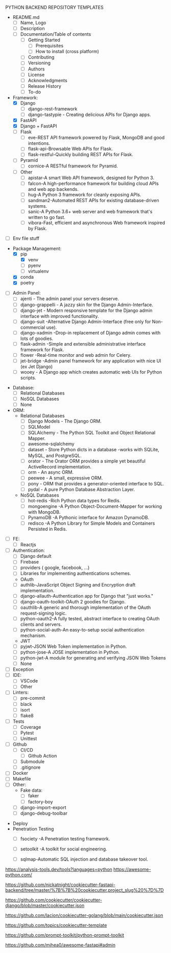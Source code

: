 PYTHON BACKEND REPOSITORY TEMPLATES


- README.md
  - [ ] Name, Logo
  - [ ] Description
  - [ ] Documentation/Table of contents
    - [ ] Getting Started
      - [ ] Prerequisites
      - [ ] How to install (cross platform)
    - [ ] Contributing
    - [ ] Versioning
    - [ ] Authors
    - [ ] License
    - [ ] Acknowledgments
    - [ ] Release History
    - [ ] To-do
- Framework:
  - [x] Django
    - [ ] django-rest-framework
    - [ ] django-tastypie - Creating delicious APIs for Django apps.
  - [x] FastAPI
  - [x] Django + FastAPI
  - [ ] Flask
    - [ ] eve-REST API framework powered by Flask, MongoDB and good intentions.
    - [ ] flask-api-Browsable Web APIs for Flask.
    - [ ] flask-restful-Quickly building REST APIs for Flask.
  - [ ] Pyramid
    - [ ] cornice-A RESTful framework for Pyramid.
  - [ ] Other
    - [ ] apistar-A smart Web API framework, designed for Python 3.
    - [ ] falcon-A high-performance framework for building cloud APIs and web app backends.
    - [ ] hug-A Python 3 framework for cleanly exposing APIs.
    - [ ] sandman2-Automated REST APIs for existing database-driven systems.
    - [ ] sanic-A Python 3.6+ web server and web framework that's written to go fast.
    - [ ] vibora-Fast, efficient and asynchronous Web framework inspired by Flask.
- [ ] Env file stuff
- Package Management:
  - [x] pip
    - [x] venv
    - [ ] pyenv
    - [ ] virtualenv
  - [x] conda
  - [x] poetry
- [ ] Admin Panel:
  - [ ] ajenti - The admin panel your servers deserve.
  - [ ] django-grappelli - A jazzy skin for the Django Admin-Interface.
  - [ ] django-jet - Modern responsive template for the Django admin interface with improved functionality.
  - [ ] django-suit -Alternative Django Admin-Interface (free only for Non-commercial use).
  - [ ] django-xadmin -Drop-in replacement of Django admin comes with lots of goodies.
  - [ ] flask-admin -Simple and extensible administrative interface framework for Flask.
  - [ ] flower -Real-time monitor and web admin for Celery.
  - [ ] jet-bridge -Admin panel framework for any application with nice UI (ex Jet Django)
  - [ ] wooey - A Django app which creates automatic web UIs for Python scripts.
- Database:
  - [ ] Relational Databases
  - [ ] NoSQL Databases
  - [ ] None
- ORM:
  - Relational Databases
    - [ ] Django Models - The Django ORM.
    - [ ] SQLModel
    - [ ] SQLAlchemy - The Python SQL Toolkit and Object Relational Mapper.
    - [ ] awesome-sqlalchemy
    - [ ] dataset - Store Python dicts in a database -works with SQLite, MySQL, and PostgreSQL.
    - [ ] orator - The Orator ORM provides a simple yet beautiful ActiveRecord implementation.
    - [ ] orm - An async ORM.
    - [ ] peewee - A small, expressive ORM.
    - [ ] pony - ORM that provides a generator-oriented interface to SQL.
    - [ ] pydal - A pure Python Database Abstraction Layer.

  - NoSQL Databases
    - [ ] hot-redis -Rich Python data types for Redis.
    - [ ] mongoengine -A Python Object-Document-Mapper for working with MongoDB.
    - [ ] PynamoDB -A Pythonic interface for Amazon DynamoDB.
    - [ ] redisco -A Python Library for Simple Models and Containers Persisted in Redis.

- [ ] FE:
  - [ ] Reactjs
- [ ] Authentication:
  - [ ] Django default
  - [ ] Firebase
  - [ ] providers ( google, facebook, …)
  - [ ] Libraries for implementing authentications schemes.
  * OAuth
   - [ ] authlib-JavaScript Object Signing and Encryption draft implementation.
   - [ ] django-allauth-Authentication app for Django that "just works."
   - [ ] django-oauth-toolkit-OAuth 2 goodies for Django.
   - [ ] oauthlib-A generic and thorough implementation of the OAuth request-signing logic.
   - [ ] python-oauth2-A fully tested, abstract interface to creating OAuth clients and servers.
   - [ ] python-social-auth-An easy-to-setup social authentication mechanism.
  * JWT
   - [ ] pyjwt-JSON Web Token implementation in Python.
   - [ ] python-jose-A JOSE implementation in Python.
   - [ ] python-jwt-A module for generating and verifying JSON Web Tokens
  - [ ] None
- [ ] Exception
- [ ] IDE:
  - [ ] VSCode
  - [ ] Other
- [ ] Linters:
  - [ ] pre-commit
  - [ ] black
  - [ ] isort
  - [ ] flake8
- [ ] Tests
  - [ ] Coverage
  - [ ] Pytest
  - [ ] Unittest
- [ ] Github
  - [ ] CI/CD
    - [ ] Github Action
  - [ ] Submodule
  - [ ] .gitignore
- [ ] Docker
- [ ] Makefile
- [ ] Other:
  - Fake data:
    - [ ] faker
    - [ ] factory-boy
  - [ ] django-import-export
  - [ ] django-debug-toolbar
- Deploy
- Penetration Testing
  - [ ] fsociety -A Penetration testing framework.
  - [ ] setoolkit -A toolkit for social engineering.
  - [ ] sqlmap-Automatic SQL injection and database takeover tool.


https://analysis-tools.dev/tools?languages=python
https://awesome-python.com/

https://github.com/nickatnight/cookiecutter-fastapi-backend/tree/master/%7B%7B%20cookiecutter.project_slug%20%7D%7D

https://github.com/cookiecutter/cookiecutter-django/blob/master/cookiecutter.json

https://github.com/lacion/cookiecutter-golang/blob/main/cookiecutter.json

https://github.com/topics/cookiecutter-template

https://github.com/prompt-toolkit/python-prompt-toolkit

https://github.com/mjhea0/awesome-fastapi#admin

